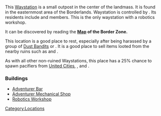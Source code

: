 This [Waystation](Waystation.md "wikilink") is a small outpost in the
center of the landmass. It is found in the easternmost area of the
Borderlands. Waystation is controlled by [](03%20-%20Projects%20&%20Wikis/Kenshi/Kenshi%20Wiki/Kenshi%20Wiki%20Template/Tech_Hunters.md). Its residents include [](03%20-%20Projects%20&%20Wikis/Kenshi/Kenshi%20Wiki/Kenshi%20Wiki%20Template/Tech_Hunters.md) and [](03%20-%20Projects%20&%20Wikis/Kenshi/Kenshi%20Wiki/Kenshi%20Wiki%20Template/Mercenary_Guild.md) members. This is the only waystation
with a robotics workshop.

It can be discovered by reading the **[Map](Maps.md "wikilink") of the
Border Zone.**

This location is a good place to rest, especially after being harassed
by a group of [Dust Bandits](Dust_Bandits.md "wikilink") or [](Starving_Bandits.md). It is a good place to sell items
looted from the nearby ruins such as [](Tiny_Settlement.md) and [](Ruined_Holy_Outpost.md).

As with all other non-ruined Waystations, this place has a 25% chance to
spawn pacifiers from [United Cities](03%20-%20Projects%20&%20Wikis/Kenshi/Kenshi%20Wiki/Kenshi%20Wiki%20Template/United_Cities.md "wikilink"), [](Traders_Guild.md), [](03%20-%20Projects%20&%20Wikis/Kenshi/Kenshi%20Wiki/Kenshi%20Wiki%20Template/The_Holy_Nation.md) and [](03%20-%20Projects%20&%20Wikis/Kenshi/Kenshi%20Wiki/Kenshi%20Wiki%20Template/Shek_Kingdom.md).

### Buildings

- [Adventurer Bar](Adventurer_Bar.md "wikilink")
- [Adventurer Mechanical Shop](Adventurer_Mechanical_Shop.md "wikilink")
- [Robotics Workshop](Robotics_Workshop.md "wikilink")

[Category:Locations](Category:Locations "wikilink")